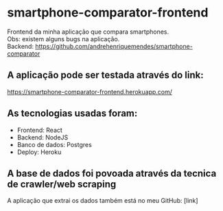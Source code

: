 # smartphone-comparator-frontend
Frontend da minha aplicação que compara smartphones.</br>
Obs: existem alguns bugs na aplicação.</br>
Backend: https://github.com/andrehenriquemendes/smartphone-comparator

## A aplicação pode ser testada através do link:
https://smartphone-comparator-frontend.herokuapp.com/

## As tecnologias usadas foram:
- Frontend: React
- Backend: NodeJS
- Banco de dados: Postgres
- Deploy: Heroku

## A base de dados foi povoada através da tecnica de crawler/web scraping
A aplicação que extrai os dados também está no meu GitHub:
[link]
